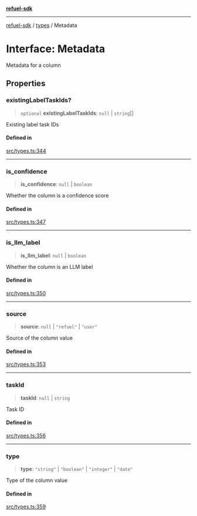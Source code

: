 [**refuel-sdk**](../../README.md)

***

[refuel-sdk](../../modules.md) / [types](../README.md) / Metadata

# Interface: Metadata

Metadata for a column

## Properties

### existingLabelTaskIds?

> `optional` **existingLabelTaskIds**: `null` \| `string`[]

Existing label task IDs

#### Defined in

[src/types.ts:344](https://github.com/refuel-ai/refuel-sdk/blob/7a0f1a61ebc96b440ae457740bef10a1f55424fa/src/types.ts#L344)

***

### is\_confidence

> **is\_confidence**: `null` \| `boolean`

Whether the column is a confidence score

#### Defined in

[src/types.ts:347](https://github.com/refuel-ai/refuel-sdk/blob/7a0f1a61ebc96b440ae457740bef10a1f55424fa/src/types.ts#L347)

***

### is\_llm\_label

> **is\_llm\_label**: `null` \| `boolean`

Whether the column is an LLM label

#### Defined in

[src/types.ts:350](https://github.com/refuel-ai/refuel-sdk/blob/7a0f1a61ebc96b440ae457740bef10a1f55424fa/src/types.ts#L350)

***

### source

> **source**: `null` \| `"refuel"` \| `"user"`

Source of the column value

#### Defined in

[src/types.ts:353](https://github.com/refuel-ai/refuel-sdk/blob/7a0f1a61ebc96b440ae457740bef10a1f55424fa/src/types.ts#L353)

***

### taskId

> **taskId**: `null` \| `string`

Task ID

#### Defined in

[src/types.ts:356](https://github.com/refuel-ai/refuel-sdk/blob/7a0f1a61ebc96b440ae457740bef10a1f55424fa/src/types.ts#L356)

***

### type

> **type**: `"string"` \| `"boolean"` \| `"integer"` \| `"date"`

Type of the column value

#### Defined in

[src/types.ts:359](https://github.com/refuel-ai/refuel-sdk/blob/7a0f1a61ebc96b440ae457740bef10a1f55424fa/src/types.ts#L359)
